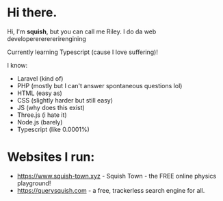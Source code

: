 # Hi there.
Hi, I'm **squish**, but you can call me Riley. I do da web developerererererirengining

Currently learning Typescript (cause I love suffering)!

I know:
- Laravel (kind of)
- PHP (mostly but I can't answer spontaneous questions lol)
- HTML (easy as)
- CSS (slightly harder but still easy)
- JS (why does this exist)
- Three.js (i hate it)
- Node.js (barely)
- Typescript (like 0.0001%)

# Websites I run:
- https://www.squish-town.xyz - Squish Town - the FREE online physics playground!
- https://querysquish.com - a free, trackerless search engine for all.
